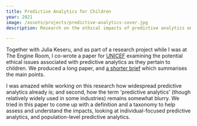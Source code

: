 ```yaml
---
title: Predictive Analytics for Children
year: 2021
image: /assets/projects/predictive-analytics-cover.jpg
description: Research on the ethical impacts of predictive analytics on children

---
```


Together with Julia Keseru, and as part of a research project while I was at The Engine Room, I co-wrote a paper for [UNICEF](https://www.unicef-irc.org/publications/1275-predictive-analytics-for-children-an-assessment-of-ethical-considerations-risks-and-benefits.html) examining the potential ethical issues associated with predictive analytics as they pertain to children. We produced a long paper, and [a shorter brief](https://www.unicef-irc.org/publications/1273-predictive-analytics-for-children-an-assessment-of-ethical-considerations-risks-and-benefits.html) which summarises the main points.

I was amazed while working on this research how widespread predictive analytics already is; and second, how the term 'predictive analytics' (though relatively widely used in some industries) remains somewhat blurry. We tried in this paper to come up with a definition and a taxonomy to help assess and understand the impacts, looking at individual-focused predictive analytics, and population-level predictive analytics.

